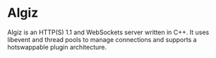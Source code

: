 # Algiz

Algiz is an HTTP(S) 1.1 and WebSockets server written in C++. It uses libevent and thread pools to manage connections
and supports a hotswappable plugin architecture.